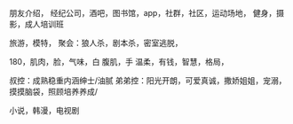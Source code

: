 朋友介绍，
经纪公司，酒吧，图书馆，app，社群，社区，运动场地，
健身，摄影，成人培训班

旅游，模特，
聚会：狼人杀，剧本杀，密室逃脱，

180，肌肉，脸，气味，白
腹肌，手
温柔，有钱，智慧，格局，


叔控：成熟稳重内涵绅士/油腻
弟弟控：阳光开朗，可爱真诚，撒娇姐姐，宠溺，摸摸脑袋，照顾培养养成/

小说，韩漫，电视剧

